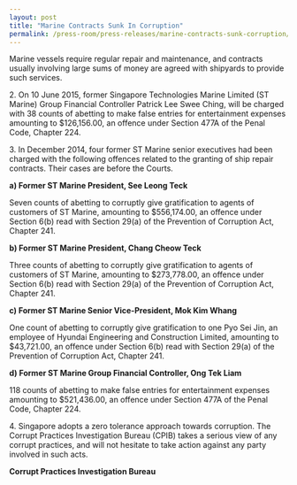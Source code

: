 ```yaml
---
layout: post
title: "Marine Contracts Sunk In Corruption"
permalink: /press-room/press-releases/marine-contracts-sunk-corruption/
---
```

Marine vessels require regular repair and maintenance, and contracts usually involving large sums of money are agreed with shipyards to provide such services.

2\.        On 10 June 2015, former Singapore Technologies Marine Limited (ST Marine) Group Financial Controller Patrick Lee Swee Ching, will be charged with 38 counts of abetting to make false entries for entertainment expenses amounting to $126,156.00, an offence under Section 477A of the Penal Code, Chapter 224.

3\.        In December 2014, four former ST Marine senior executives had been charged with the following offences related to the granting of ship repair contracts. Their cases are before the Courts.

**a) Former ST Marine President, See Leong Teck**

Seven counts of abetting to corruptly give gratification to agents of customers of ST Marine, amounting to $556,174.00, an offence under Section 6(b) read with Section 29(a) of the Prevention of Corruption Act, Chapter 241. 

**b) Former ST Marine President, Chang Cheow Teck**

Three counts of abetting to corruptly give gratification to agents of customers of ST Marine, amounting to $273,778.00, an offence under Section 6(b) read with Section 29(a) of the Prevention of Corruption Act, Chapter 241. 

**c) Former ST Marine Senior Vice-President, Mok Kim Whang**

One count of abetting to corruptly give gratification to one Pyo Sei Jin, an employee of Hyundai Engineering and Construction Limited, amounting to $43,721.00, an offence under Section 6(b) read with Section 29(a) of the Prevention of Corruption Act, Chapter 241. 

**d) Former ST Marine Group Financial Controller, Ong Tek Liam**

118 counts of abetting to make false entries for entertainment expenses amounting to $521,436.00, an offence under Section 477A of the Penal Code, Chapter 224. 

4\.        Singapore adopts a zero tolerance approach towards corruption. The Corrupt Practices Investigation Bureau (CPIB) takes a serious view of any corrupt practices, and will not hesitate to take action against any party involved in such acts.

**Corrupt Practices Investigation Bureau**
